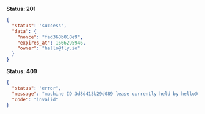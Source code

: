 **Status: 201**

```json
{
  "status": "success",
  "data": {
    "nonce": "fed368b018e9",
    "expires_at": 1666295946,
    "owner": "hello@fly.io"
  }
}
```

**Status: 409**

```json
{
  "status": "error",
  "message": "machine ID 3d8d413b29d089 lease currently held by hello@fly.io, expires at 2022-10-20 19:59:06 +0000 UTC",
  "code": "invalid"
}
```
